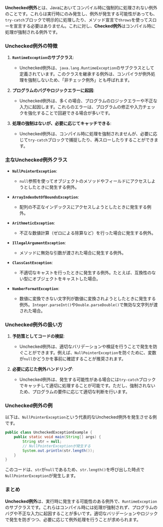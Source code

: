 **Unchecked例外**とは、Javaにおいてコンパイル時に強制的に処理されない例外のことです。これらは実行時にのみ発生し、例外が発生する可能性があっても、`try-catch`ブロックで明示的に処理したり、メソッド宣言で`throws`を使ってスローを宣言する必要はありません。これに対し、**Checked例外**はコンパイル時に処理が強制される例外です。

### Unchecked例外の特徴

1. **`RuntimeException`のサブクラス**:
   - Unchecked例外は、`java.lang.RuntimeException`のサブクラスとして定義されています。このクラスを継承する例外は、コンパイラが例外処理を強制しないため、「非チェック例外」とも呼ばれます。

2. **プログラムのバグやロジックエラーに起因**:
   - Unchecked例外は、多くの場合、プログラムのロジックエラーや不正な入力に起因します。これらのエラーは、プログラムの修正や入力チェックを強化することで回避できる場合が多いです。

3. **処理の強制はないが、必要に応じてキャッチできる**:
   - Unchecked例外は、コンパイル時に処理を強制されませんが、必要に応じて`try-catch`ブロックで捕捉したり、再スローしたりすることができます。

### 主なUnchecked例外クラス

- **`NullPointerException`**:
  - `null`参照を使ってオブジェクトのメソッドやフィールドにアクセスしようとしたときに発生する例外。
  
- **`ArrayIndexOutOfBoundsException`**:
  - 配列の不正なインデックスにアクセスしようとしたときに発生する例外。
  
- **`ArithmeticException`**:
  - 不正な数値計算（ゼロによる除算など）を行った場合に発生する例外。
  
- **`IllegalArgumentException`**:
  - メソッドに無効な引数が渡された場合に発生する例外。
  
- **`ClassCastException`**:
  - 不適切なキャストを行ったときに発生する例外。たとえば、互換性のない型にオブジェクトをキャストした場合。

- **`NumberFormatException`**:
  - 数値に変換できない文字列が数値に変換されようとしたときに発生する例外。`Integer.parseInt()`や`Double.parseDouble()`で無効な文字列が渡された場合。

### Unchecked例外の扱い方

1. **予防策としてコードの検証**:
   - Unchecked例外は、適切なバリデーションや検証を行うことで発生を防ぐことができます。例えば、`NullPointerException`を防ぐために、変数が`null`かどうかを事前に確認することが推奨されます。

2. **必要に応じた例外ハンドリング**:
   - Unchecked例外は、発生する可能性がある場合には`try-catch`ブロックでキャッチして適切に処理することが可能です。ただし、強制されないため、プログラムの要件に応じて適切な判断を行います。

### Unchecked例外の例
以下は、`NullPointerException`という代表的なUnchecked例外を発生させる例です。

```java
public class UncheckedExceptionExample {
    public static void main(String[] args) {
        String str = null;
        // NullPointerExceptionが発生する
        System.out.println(str.length());
    }
}
```

このコードは、`str`が`null`であるため、`str.length()`を呼び出した時点で`NullPointerException`が発生します。

### まとめ
**Unchecked例外**は、実行時に発生する可能性のある例外で、`RuntimeException`のサブクラスです。これらはコンパイル時には処理が強制されず、プログラムのバグや不正な入力に起因することが多いです。適切なバリデーションやロジックで発生を防ぎつつ、必要に応じて例外処理を行うことが求められます。
